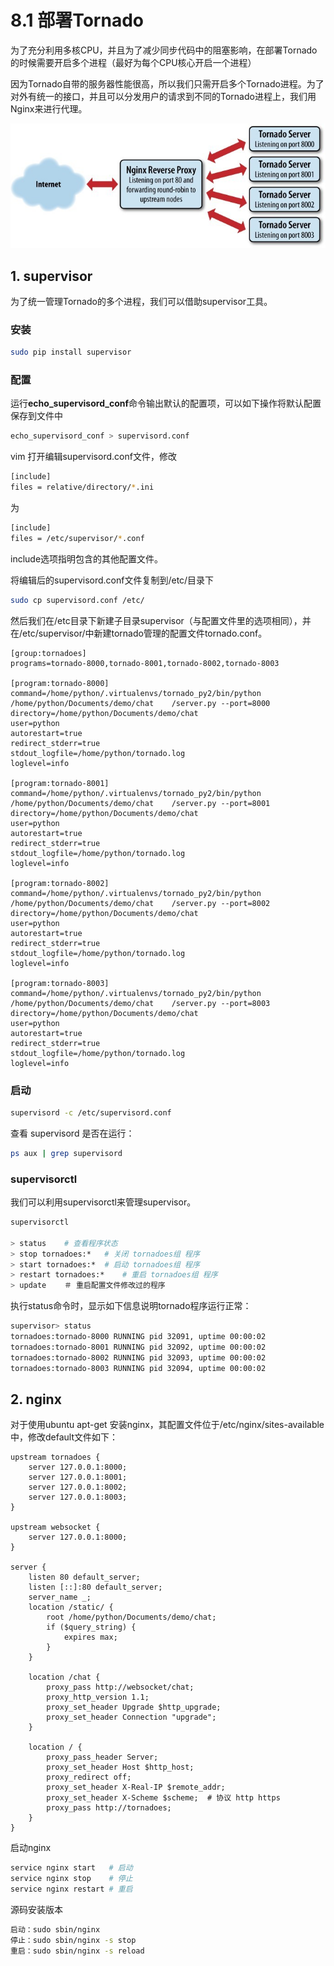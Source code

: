 # 8.1 部署Tornado

为了充分利用多核CPU，并且为了减少同步代码中的阻塞影响，在部署Tornado的时候需要开启多个进程（最好为每个CPU核心开启一个进程）

因为Tornado自带的服务器性能很高，所以我们只需开启多个Tornado进程。为了对外有统一的接口，并且可以分发用户的请求到不同的Tornado进程上，我们用Nginx来进行代理。

![部署方案](/images/nginx_tornadoes.jpg)

## 1. supervisor

为了统一管理Tornado的多个进程，我们可以借助supervisor工具。

### 安装

```bash
sudo pip install supervisor
```

### 配置

运行**echo\_supervisord\_conf**命令输出默认的配置项，可以如下操作将默认配置保存到文件中

```bash
echo_supervisord_conf > supervisord.conf
```

vim 打开编辑supervisord.conf文件，修改

```bash
[include]
files = relative/directory/*.ini
```
为

```bash
[include]
files = /etc/supervisor/*.conf
```
include选项指明包含的其他配置文件。

将编辑后的supervisord.conf文件复制到/etc/目录下

```bash
sudo cp supervisord.conf /etc/
```
然后我们在/etc目录下新建子目录supervisor（与配置文件里的选项相同），并在/etc/supervisor/中新建tornado管理的配置文件tornado.conf。

```
[group:tornadoes]
programs=tornado-8000,tornado-8001,tornado-8002,tornado-8003

[program:tornado-8000]
command=/home/python/.virtualenvs/tornado_py2/bin/python /home/python/Documents/demo/chat    /server.py --port=8000
directory=/home/python/Documents/demo/chat
user=python
autorestart=true
redirect_stderr=true
stdout_logfile=/home/python/tornado.log
loglevel=info

[program:tornado-8001]
command=/home/python/.virtualenvs/tornado_py2/bin/python /home/python/Documents/demo/chat    /server.py --port=8001
directory=/home/python/Documents/demo/chat
user=python
autorestart=true
redirect_stderr=true
stdout_logfile=/home/python/tornado.log
loglevel=info

[program:tornado-8002]
command=/home/python/.virtualenvs/tornado_py2/bin/python /home/python/Documents/demo/chat    /server.py --port=8002
directory=/home/python/Documents/demo/chat
user=python
autorestart=true
redirect_stderr=true
stdout_logfile=/home/python/tornado.log
loglevel=info

[program:tornado-8003]
command=/home/python/.virtualenvs/tornado_py2/bin/python /home/python/Documents/demo/chat    /server.py --port=8003
directory=/home/python/Documents/demo/chat
user=python
autorestart=true
redirect_stderr=true
stdout_logfile=/home/python/tornado.log
loglevel=info
```
### 启动

```bash
supervisord -c /etc/supervisord.conf
```
查看 supervisord 是否在运行：
```bash
ps aux | grep supervisord
```
### supervisorctl

我们可以利用supervisorctl来管理supervisor。

```bash
supervisorctl

> status    # 查看程序状态
> stop tornadoes:*   # 关闭 tornadoes组 程序
> start tornadoes:*  # 启动 tornadoes组 程序
> restart tornadoes:*    # 重启 tornadoes组 程序
> update    ＃ 重启配置文件修改过的程序
```
执行status命令时，显示如下信息说明tornado程序运行正常：
```bash
supervisor> status
tornadoes:tornado-8000 RUNNING pid 32091, uptime 00:00:02
tornadoes:tornado-8001 RUNNING pid 32092, uptime 00:00:02
tornadoes:tornado-8002 RUNNING pid 32093, uptime 00:00:02
tornadoes:tornado-8003 RUNNING pid 32094, uptime 00:00:02
```

## 2. nginx

对于使用ubuntu apt-get 安装nginx，其配置文件位于/etc/nginx/sites-available中，修改default文件如下：

```
upstream tornadoes {
    server 127.0.0.1:8000;
    server 127.0.0.1:8001;
    server 127.0.0.1:8002;
    server 127.0.0.1:8003;
}

upstream websocket {
    server 127.0.0.1:8000;
}

server {
    listen 80 default_server;
    listen [::]:80 default_server;
    server_name _;
    location /static/ {
        root /home/python/Documents/demo/chat;
        if ($query_string) {
            expires max;
        }
    }

    location /chat {
        proxy_pass http://websocket/chat;
        proxy_http_version 1.1;
        proxy_set_header Upgrade $http_upgrade;
        proxy_set_header Connection "upgrade";
    }

    location / {
        proxy_pass_header Server;
        proxy_set_header Host $http_host;
        proxy_redirect off;
        proxy_set_header X-Real-IP $remote_addr;
        proxy_set_header X-Scheme $scheme;  # 协议 http https
        proxy_pass http://tornadoes;
    }
}
```

启动nginx

```bash
service nginx start   # 启动
service nginx stop    # 停止
service nginx restart # 重启
```

源码安装版本

```bash
启动：sudo sbin/nginx
停止：sudo sbin/nginx -s stop
重启：sudo sbin/nginx -s reload
```



